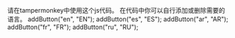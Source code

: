 请在tampermonkey中使用这个js代码。
在代码中你可以自行添加或删除需要的语言。
            addButton("en", "EN");
            addButton("es", "ES");
            addButton("ar", "AR");
            addButton("fr", "FR");
            addButton("ru", "RU");

